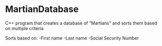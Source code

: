 # MartianDatabase
C++ program that creates a database of "Martians" and sorts them based on multiple criteria

Sorts based on:
-First name
-Last name
-Social Security Number

